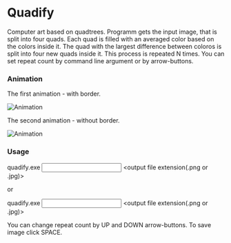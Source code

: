 # Quadify

Computer art based on quadtrees.
Programm gets the input image, that is split into four quads. Each quad is filled with an averaged color based on the colors inside it. The quad with the largest difference between coloros is split into four new quads inside it. This process is repeated N times. You can set repeat count by command line argument or by arrow-buttons. 

### Animation

The first animation - with border.

![Animation](https://imgur.com/lbZ8nGb.gif)

The second animation - without border.

![Animation](https://imgur.com/TiKeFwH.gif)

### Usage

  quadify.exe <input file path> <output file extension(.png or .jpg)> <repeat count>
  
  or
  
  quadify.exe <input file path> <output file extension(.png or .jpg)>
  
  You can change repeat count by UP and DOWN arrow-buttons.
  To save image click SPACE.
